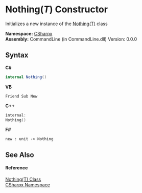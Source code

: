 # Nothing(*T*) Constructor 
 

Initializes a new instance of the <a href="T_CSharpx_Nothing_1">Nothing(T)</a> class

**Namespace:**&nbsp;<a href="N_CSharpx">CSharpx</a><br />**Assembly:**&nbsp;CommandLine (in CommandLine.dll) Version: 0.0.0

## Syntax

**C#**<br />
``` C#
internal Nothing()
```

**VB**<br />
``` VB
Friend Sub New
```

**C++**<br />
``` C++
internal:
Nothing()
```

**F#**<br />
``` F#
new : unit -> Nothing
```


## See Also


#### Reference
<a href="T_CSharpx_Nothing_1">Nothing(T) Class</a><br /><a href="N_CSharpx">CSharpx Namespace</a><br />